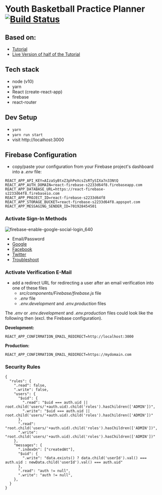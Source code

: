 # Youth Basketball Practice Planner  [![Build Status](https://travis-ci.org/peteorpeter/practice-planner.svg?branch=master)](https://travis-ci.org/peteorpeter/practice-planner.svg?branch=master)


## Based on: 

* [Tutorial](https://www.robinwieruch.de/complete-firebase-authentication-react-tutorial/)
* [Live Version of half of the Tutorial](https://react-firebase-authentication.wieruch.com/)

## Tech stack

  * node (v10)
  * yarn
  * React (create-react-app)
  * firebase
  * react-router
  
## Dev Setup

* `yarn`
* `yarn run start`
* visit http://localhost:3000

## Firebase Configuration

* copy/paste your configuration from your Firebase project's dashboard into a *.env* file:

```
REACT_APP_API_KEY=AIzaSyBtxZ3phPeXcsZsRTySIXa7n33NtQ
REACT_APP_AUTH_DOMAIN=react-firebase-s2233d64f8.firebaseapp.com
REACT_APP_DATABASE_URL=https://react-firebase-s2233d64f8.firebaseio.com
REACT_APP_PROJECT_ID=react-firebase-s2233d64f8
REACT_APP_STORAGE_BUCKET=react-firebase-s2233d64f8.appspot.com
REACT_APP_MESSAGING_SENDER_ID=701928454501
```

### Activate Sign-In Methods

![firebase-enable-google-social-login_640](https://user-images.githubusercontent.com/2479967/49687774-e0a31e80-fb42-11e8-9d8a-4b4c794134e6.jpg)

* Email/Password
* [Google](https://www.robinwieruch.de/react-firebase-social-login/)
* [Facebook](https://www.robinwieruch.de/firebase-facebook-login/)
* [Twitter](https://www.robinwieruch.de/firebase-twitter-login/)
* [Troubleshoot](https://www.robinwieruch.de/react-firebase-social-login/)

### Activate Verification E-Mail

* add a redirect URL for redirecting a user after an email verification into one of these files
  * *src/components/Firebase/firebase.js* file
  * *.env* file
  * *.env.development* and *.env.production* files

The *.env* or *.env.development* and *.env.production* files could look like the following then (excl. the Firebase configuration).

**Development:**

```
REACT_APP_CONFIRMATION_EMAIL_REDIRECT=http://localhost:3000
```

**Production:**

```
REACT_APP_CONFIRMATION_EMAIL_REDIRECT=https://mydomain.com
```

### Security Rules

```
{
  "rules": {
    ".read": false,
    ".write": false,
    "users": {
      "$uid": {
        ".read": "$uid === auth.uid || root.child('users/'+auth.uid).child('roles').hasChildren(['ADMIN'])",
        ".write": "$uid === auth.uid || root.child('users/'+auth.uid).child('roles').hasChildren(['ADMIN'])"
      },
      ".read": "root.child('users/'+auth.uid).child('roles').hasChildren(['ADMIN'])",
      ".write": "root.child('users/'+auth.uid).child('roles').hasChildren(['ADMIN'])"
    },
    "messages": {
      ".indexOn": ["createdAt"],
      "$uid": {
        ".write": "data.exists() ? data.child('userId').val() === auth.uid : newData.child('userId').val() === auth.uid"
      },
      ".read": "auth != null",
      ".write": "auth != null",
    },
  }
}
```
